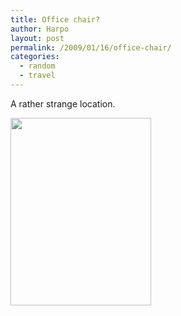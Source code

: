 ```yaml
---
title: Office chair?
author: Harpo
layout: post
permalink: /2009/01/16/office-chair/
categories:
  - random
  - travel
---
```

A rather strange location.

[<img src="http://harpojaeger.github.io/media/wp-content/uploads/2009/01/p-640-480-3da4ed7d-d282-413b-9c6d-d32af9e596e0.jpeg" alt="" width="225" height="300" class="alignnone size-full wp-image-364" />][1]

 [1]: http://harpojaeger.github.io/media/wp-content/uploads/2009/01/p-640-480-3da4ed7d-d282-413b-9c6d-d32af9e596e0.jpeg